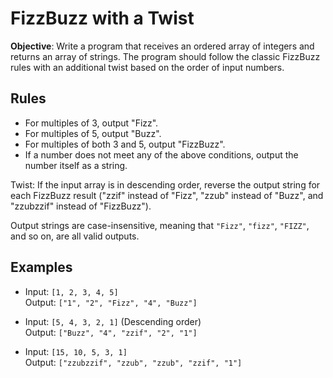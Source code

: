 # FizzBuzz with a Twist

**Objective**: Write a program that receives an ordered array of integers and returns an array of strings. The program should follow the classic FizzBuzz rules with an additional twist based on the order of input numbers.

## Rules

- For multiples of 3, output "Fizz".
- For multiples of 5, output "Buzz".
- For multiples of both 3 and 5, output "FizzBuzz".
- If a number does not meet any of the above conditions, output the number itself as a string.

Twist: If the input array is in descending order, reverse the output string for each FizzBuzz result ("zzif" instead of "Fizz", "zzub" instead of "Buzz", and "zzubzzif" instead of "FizzBuzz"). 

Output strings are case-insensitive, meaning that `"Fizz"`, `"fizz"`, `"FIZZ"`, and so on, are all valid outputs.

## Examples

- Input: `[1, 2, 3, 4, 5]`  
  Output: `["1", "2", "Fizz", "4", "Buzz"]`

- Input: `[5, 4, 3, 2, 1]` (Descending order)   
  Output: `["Buzz", "4", "zzif", "2", "1"]`

- Input: `[15, 10, 5, 3, 1]`   
  Output: `["zzubzzif", "zzub", "zzub", "zzif", "1"]`
